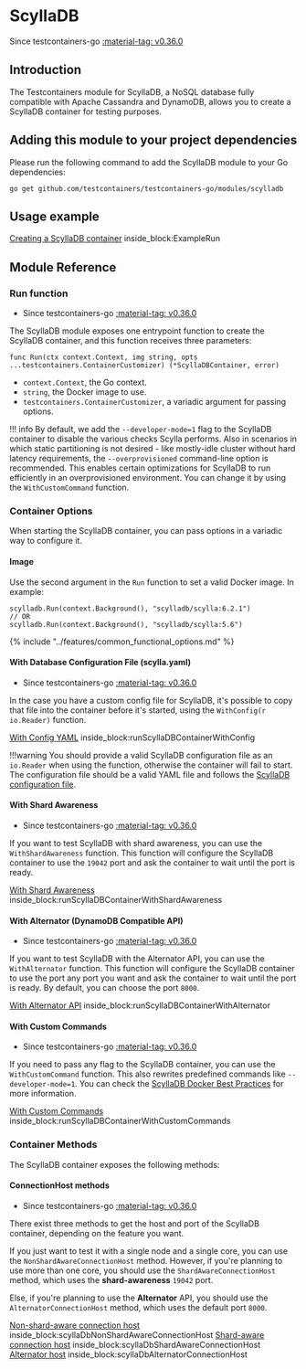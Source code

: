 # ScyllaDB

Since testcontainers-go <a href="https://github.com/testcontainers/testcontainers-go/releases/tag/v0.36.0"><span class="tc-version">:material-tag: v0.36.0</span></a>

## Introduction

The Testcontainers module for ScyllaDB, a NoSQL database fully compatible with Apache Cassandra and DynamoDB, allows you
to create a ScyllaDB container for testing purposes.

## Adding this module to your project dependencies

Please run the following command to add the ScyllaDB module to your Go dependencies:

```shell
go get github.com/testcontainers/testcontainers-go/modules/scylladb
```

## Usage example

<!--codeinclude-->
[Creating a ScyllaDB container](../../modules/scylladb/examples_test.go) inside_block:ExampleRun
<!--/codeinclude-->

## Module Reference

### Run function

- Since testcontainers-go <a href="https://github.com/testcontainers/testcontainers-go/releases/tag/v0.36.0"><span class="tc-version">:material-tag: v0.36.0</span></a>

The ScyllaDB module exposes one entrypoint function to create the ScyllaDB container, and this function receives three parameters:

```golang
func Run(ctx context.Context, img string, opts ...testcontainers.ContainerCustomizer) (*ScyllaDBContainer, error)
```

- `context.Context`, the Go context.
- `string`, the Docker image to use.
- `testcontainers.ContainerCustomizer`, a variadic argument for passing options.

!!! info
    By default, we add the `--developer-mode=1` flag to the ScyllaDB container to disable the various checks Scylla
    performs.
    Also in scenarios in which static partitioning is not desired - like mostly-idle cluster without hard latency
    requirements, the `--overprovisioned` command-line option is recommended. This enables certain optimizations for ScyllaDB
    to run efficiently in an overprovisioned environment. You can change it by using the `WithCustomCommand` function.

### Container Options

When starting the ScyllaDB container, you can pass options in a variadic way to configure it.

#### Image

Use the second argument in the `Run` function to set a valid Docker image.
In example:

```golang
scylladb.Run(context.Background(), "scylladb/scylla:6.2.1")
// OR
scylladb.Run(context.Background(), "scylladb/scylla:5.6")
```

{% include "../features/common_functional_options.md" %}

#### With Database Configuration File (scylla.yaml)

- Since testcontainers-go <a href="https://github.com/testcontainers/testcontainers-go/releases/tag/v0.36.0"><span class="tc-version">:material-tag: v0.36.0</span></a>

In the case you have a custom config file for ScyllaDB, it's possible to copy that file into the container before it's
started, using the `WithConfig(r io.Reader)` function.

<!--codeinclude-->
[With Config YAML](../../modules/scylladb/examples_test.go) inside_block:runScyllaDBContainerWithConfig
<!--/codeinclude-->
!!!warning
    You should provide a valid ScyllaDB configuration file as an `io.Reader` when using the function, otherwise the container will fail to
    start. The configuration file should be a valid YAML file and follows
    the [ScyllaDB configuration file](https://github.com/scylladb/scylladb/blob/master/conf/scylla.yaml).

#### With Shard Awareness

- Since testcontainers-go <a href="https://github.com/testcontainers/testcontainers-go/releases/tag/v0.36.0"><span class="tc-version">:material-tag: v0.36.0</span></a>

If you want to test ScyllaDB with shard awareness, you can use the `WithShardAwareness` function. This function will
configure the ScyllaDB container to use the `19042` port and ask the container to wait until the port is ready.

<!--codeinclude-->
[With Shard Awareness](../../modules/scylladb/examples_test.go) inside_block:runScyllaDBContainerWithShardAwareness
<!--/codeinclude-->

#### With Alternator (DynamoDB Compatible API)

- Since testcontainers-go <a href="https://github.com/testcontainers/testcontainers-go/releases/tag/v0.36.0"><span class="tc-version">:material-tag: v0.36.0</span></a>

If you want to test ScyllaDB with the Alternator API, you can use the `WithAlternator` function. This function will
configure the ScyllaDB container to use the port any port you want and ask the container to wait until the port is
ready.
By default, you can choose the port `8000`.

<!--codeinclude-->
[With Alternator API](../../modules/scylladb/examples_test.go) inside_block:runScyllaDBContainerWithAlternator
<!--/codeinclude-->

#### With Custom Commands

- Since testcontainers-go <a href="https://github.com/testcontainers/testcontainers-go/releases/tag/v0.36.0"><span class="tc-version">:material-tag: v0.36.0</span></a>

If you need to pass any flag to the ScyllaDB container, you can use the `WithCustomCommand` function. This also rewrites
predefined commands like `--developer-mode=1`. You can check
the [ScyllaDB Docker Best Practices](https://opensource.docs.scylladb.com/stable/operating-scylla/procedures/tips/best-practices-scylla-on-docker.html) for more information.

<!--codeinclude-->
[With Custom Commands](../../modules/scylladb/examples_test.go) inside_block:runScyllaDBContainerWithCustomCommands
<!--/codeinclude-->

### Container Methods

The ScyllaDB container exposes the following methods:

#### ConnectionHost methods

- Since testcontainers-go <a href="https://github.com/testcontainers/testcontainers-go/releases/tag/v0.36.0"><span class="tc-version">:material-tag: v0.36.0</span></a>

There exist three methods to get the host and port of the ScyllaDB container, depending on the feature you want.

If you just want to test it with a single node and a single core, you can use the `NonShardAwareConnectionHost` method. However, if you're planning
to use more than one core, you should use the `ShardAwareConnectionHost` method, which uses the **shard-awareness** `19042` port.

Else, if you're planning to use the **Alternator** API, you should use the `AlternatorConnectionHost` method,
which uses the default port `8000`.

<!--codeinclude-->
[Non-shard-aware connection host](../../modules/scylladb/examples_test.go) inside_block:scyllaDbNonShardAwareConnectionHost
[Shard-aware connection host](../../modules/scylladb/examples_test.go) inside_block:scyllaDbShardAwareConnectionHost
[Alternator host](../../modules/scylladb/examples_test.go) inside_block:scyllaDbAlternatorConnectionHost
<!--/codeinclude-->
